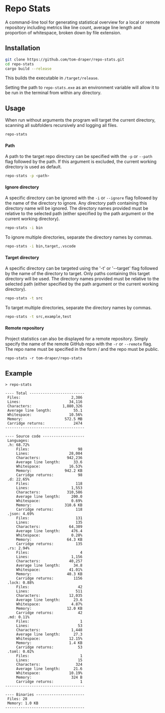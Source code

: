 # Repo Stats

A command-line tool for generating statistical overview for a local or remote repository including metrics like line count, average line length and proportion of whitespace, broken down by file extension.

## Installation

```bash
git clone https://github.com/tom-draper/repo-stats.git
cd repo-stats
cargo build --release
```

This builds the executable in `/target/release`.

Setting the path to `repo-stats.exe` as an environment variable will allow it to be run in the terminal from within any directory.

## Usage

When run without arguments the program will target the current directory, scanning all subfolders recursively and logging all files.

```bash
repo-stats
```

#### Path

A path to the target repo directory can be specified with the `-p` or `--path` flag followed by the path. If this argument is excluded, the current working directory is used as default.

```bash
repo-stats -p <path>
```

#### Ignore directory

A specific directory can be ignored with the `-i` or `--ignore` flag followed by the name of the directory to ignore. Any directory path containing this directory name will be ignored. The directory names provided must be relative to the selected path (either specified by the path argument or the current working directory).  

```bash
repo-stats -i bin
```

To ignore multiple directories, separate the directory names by commas.

```bash
repo-stats -i bin,target,.vscode
```

#### Target directory

A specific directory can be targeted using the '-t' or '--target' flag followed by the name of the directory to target. Only paths containing this target directory will be used. The directory names provided must be relative to the selected path (either specified by the path argument or the current working directory).  

```bash
repo-stats -t src
```

To target multiple directories, separate the directory names by commas.

```bash
repo-stats -t src,example,test
```

#### Remote repository

Project statistics can also be displayed for a remote repository. Simply specify the name of the remote GitHub repo with the `-r` or `--remote` flag. The repo name must be specified in the form <user>/<repo> and the repo must be public.

```bath
repo-stats -r tom-draper/repo-stats
```

## Example

```text
> repo-stats

---- Total -------------------------
 Files:                       2,386
 Lines:                      34,116
 Characters:              1,880,326
 Average line length:          55.1
 Whitespace:                 10.56%
 Memory:                   572.5 MB
 Carridge returns:             2474
------------------------------------

---- Source code -------------------
 Languages:
 .h: 68.72%
     Files:                      98
     Lines:                  28,004
     Characters:            942,236
     Average line length:      33.6
     Whitespace:             16.53%
     Memory:               942.2 KB
     Carridge returns:           98
 .d: 22.65%
     Files:                     118
     Lines:                   1,553
     Characters:            310,586
     Average line length:     200.0
     Whitespace:              0.69%
     Memory:               310.6 KB
     Carridge returns:          118
 .json: 4.69%
     Files:                     131
     Lines:                     135
     Characters:             64,309
     Average line length:     476.4
     Whitespace:              0.28%
     Memory:                64.3 KB
     Carridge returns:          135
 .rs: 2.94%
     Files:                       4
     Lines:                   1,156
     Characters:             40,257
     Average line length:      34.8
     Whitespace:             41.01%
     Memory:                40.3 KB
     Carridge returns:         1156
 .lock: 0.88%
     Files:                      42
     Lines:                     511
     Characters:             12,035
     Average line length:      23.6
     Whitespace:              4.87%
     Memory:                12.0 KB
     Carridge returns:           42
 .md: 0.11%
     Files:                       1
     Lines:                      53
     Characters:              1,448
     Average line length:      27.3
     Whitespace:             12.15%
     Memory:                 1.4 KB
     Carridge returns:           53
 .toml: 0.02%
     Files:                       1
     Lines:                      15
     Characters:                324
     Average line length:      21.6
     Whitespace:             10.19%
     Memory:                  324 B
     Carridge returns:            1
------------------------------------

---- Binaries ----------------------
 Files: 28
 Memory: 1.0 KB
------------------------------------
```
